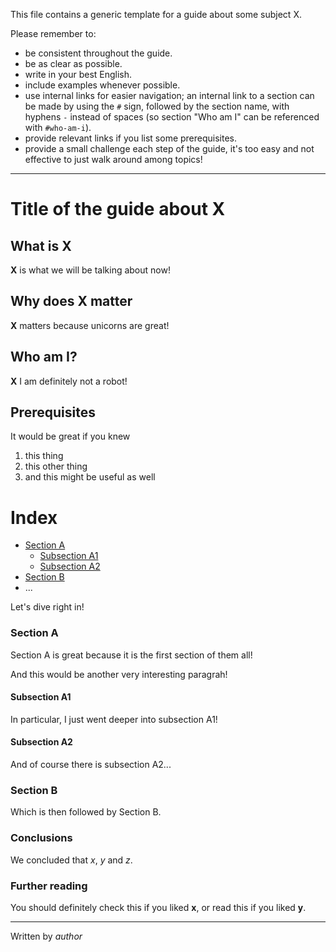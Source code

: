 This file contains a generic template for a guide about some subject X.

Please remember to:
 - be consistent throughout the guide.
 - be as clear as possible.
 - write in your best English.
 - include examples whenever possible.
 - use internal links for easier navigation; an internal link to a section can be made by using the `#` sign, followed by the section name, with hyphens `-` instead of spaces (so section "Who am I" can be referenced with `#who-am-i`).
 - provide relevant links if you list some prerequisites.
 - provide a small challenge each step of the guide, it's too easy and not effective to just walk around among topics! 
------

# Title of the guide about X

## What is X
**X** is what we will be talking about now!

## Why does X matter 
**X** matters because unicorns are great!

## Who am I?
**X** I am definitely not a robot!

## Prerequisites
It would be great if you knew
  1. this thing
  2. this other thing
  3. and this might be useful as well

# Index
 - [Section A](#section-a)
   - [Subsection A1](#subsection-a1)
   - [Subsection A2](#subsection-a2)
 - [Section B](#section-b)
 - ...
 
Let's dive right in!
 
### Section A
Section A is great because it is the first section of them all!

And this would be another very interesting paragrah!
 
#### Subsection A1
In particular, I just went deeper into subsection A1!

#### Subsection A2
And of course there is subsection A2...

### Section B
Which is then followed by Section B.

### Conclusions
We concluded that _x_, _y_ and _z_.

### Further reading
You should definitely check this if you liked **x**, or read this if you liked **y**.

----
Written by _author_
